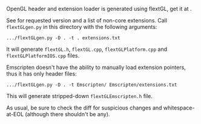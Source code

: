 OpenGL header and extension loader is generated using flextGL, get it at
[](https://github.com/ginkgo/flextGL).

See [](extensions.txt) for requested version and a list of non-core extensions.
Call `flextGLgen.py` in this directory with the following arguments:

    .../flextGLgen.py -D . -t . extensions.txt

It will generate `flextGL.h`, `flextGL.cpp`, `flextGLPlatform.cpp` and
`flextGLPlatformIOS.cpp` files.

Emscripten doesn't have the ability to manually load extension pointers,
thus it has only header files:

    .../flextGLgen.py -D . -t Emscripten/ Emscripten/extensions.txt

This will generate stripped-down `flextGLEmscripten.h` file.

As usual, be sure to check the diff for suspicious changes and
whitespace-at-EOL (although there shouldn't be any).
